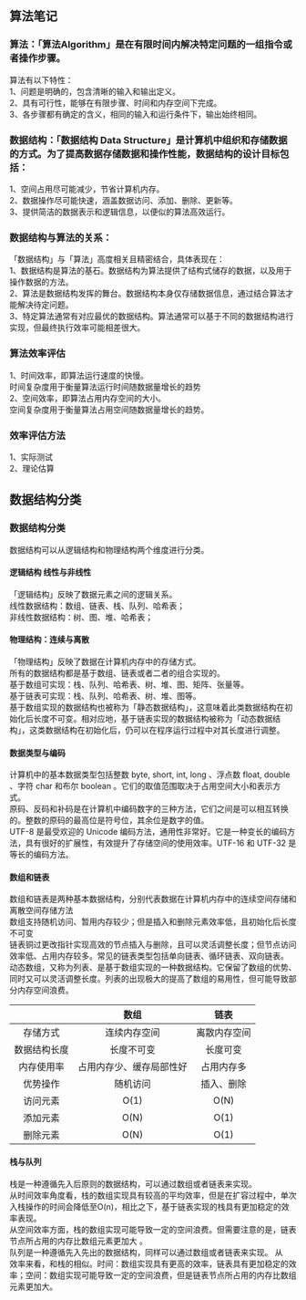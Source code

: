 ## 算法笔记
### 算法：「算法Algorithm」是在有限时间内解决特定问题的一组指令或者操作步骤。<br/>
算法有以下特性：<br/>
1、问题是明确的，包含清晰的输入和输出定义。<br/>
2、具有可行性，能够在有限步骤、时间和内存空间下完成。<br/>
3、各步骤都有确定的含义，相同的输入和运行条件下，输出始终相同。<br/>

### 数据结构：「数据结构 Data Structure」是计算机中组织和存储数据的方式。为了提高数据存储数据和操作性能，数据结构的设计目标包括：<br/>
1、空间占用尽可能减少，节省计算机内存。<br/>
2、数据操作尽可能快速，涵盖数据访问、添加、删除、更新等。<br/>
3、提供简洁的数据表示和逻辑信息，以便似的算法高效运行。<br/>

### 数据结构与算法的关系：<br/>
「数据结构」与「算法」高度相关且精密结合，具体表现在：<br/>
1、数据结构是算法的基石。数据结构为算法提供了结构式储存的数据，以及用于操作数据的方法。<br/>
2、算法是数据结构发挥的舞台。数据结构本身仅存储数据信息，通过结合算法才能解决待定问题。<br/>
3、特定算法通常有对应最优的数据结构。算法通常可以基于不同的数据结构进行实现，但最终执行效率可能相差很大。<br/>

### 算法效率评估
1、时间效率，即算法运行速度的快慢。<br/>
     时间复杂度用于衡量算法运行时间随数据量增长的趋势  <br/>
2、空间效率，即算法占用内存空间的大小。<br/>
     空间复杂度用于衡量算法占用空间随数据量增长的趋势。<br/>
### 效率评估方法
1、实际测试 <br/>
2、理论估算 <br/>
## 数据结构分类
### 数据结构分类
数据结构可以从逻辑结构和物理结构两个维度进行分类。<br/>
#### 逻辑结构 线性与非线性
「逻辑结构」反映了数据元素之间的逻辑关系。<br/>
 线性数据结构：数组、链表、栈、队列、哈希表；<br/>
 非线性数据结构：树、图、堆、哈希表；<br/>
#### 物理结构：连续与离散
「物理结构」反映了数据在计算机内存中的存储方式。<br/>
 所有的数据结构都是基于数组、链表或者二者的组合实现的。<br/>
 基于数组可实现：栈、队列、哈希表、树、堆、图、矩阵、张量等。 <br/>
 基于链表可实现：栈、队列、哈希表、树、堆、图等。<br/>
基于数组实现的数据结构也被称为「静态数据结构」，这意味着此类数据结构在初始化后长度不可变。相对应地，基于链表实现的数据结构被称为「动态数据结构」，这类数据结构在初始化后，仍可以在程序运行过程中对其长度进行调整。<br/>
#### 数据类型与编码
计算机中的基本数据类型包括整数 byte, short, int, long 、浮点数 float, double 、字符 char 和布尔 boolean 。它们的取值范围取决于占用空间大小和表示方式。<br/>
原码、反码和补码是在计算机中编码数字的三种方法，它们之间是可以相互转换的。整数的原码的最高位是符号位，其余位是数字的值。<br/>
UTF-8 是最受欢迎的 Unicode 编码方法，通用性非常好。它是一种变长的编码方法，具有很好的扩展性，有效提升了存储空间的使用效率。UTF-16 和 UTF-32 是等长的编码方法。<br/>

#### 数组和链表
数组和链表是两种基本数据结构，分别代表数据在计算机内存中的连续空间存储和离散空间存储方法<br/>
数组支持随机访问、暂用内存较少；但是插入和删除元素效率低，且初始化后长度不可变<br/>
链表铜过更改指针实现高效的节点插入与删除，且可以灵活调整长度；但节点访问效率低、占用内存较多。常见的链表类型包括单向链表、循环链表、双向链表。
动态数组，又称为列表、是基于数组实现的一种数据结构。它保留了数组的优势、同时又可以灵活调整长度。列表的出现极大的提高了数组的易用性，但可能导致部分内存空间浪费。

|    | 数组 | 链表   |
|:--------:|:--------:| :-------------:|
| 存储方式|连续内存空间|离散内存空间 |
| 数据结构长度 | 长度不可变 |长度可变 |
| 内存使用率	| 占用内存少、缓存局部性好 |占用内存多 |
| 优势操作 | 随机访问 |插入、删除 |
| 访问元素 | O(1) |O(N)  |
| 添加元素 | O(N)  |O(1)  |
| 删除元素 | O(N)  |O(1)  |

#### 栈与队列
栈是一种遵循先入后原则的数据结构，可以通过数组或者链表来实现。
 <br/>
从时间效率角度看，栈的数组实现具有较高的平均效率，但是在扩容过程中，单次入栈操作的时间会降低至O(n)，相比之下，基于链表实现的栈具有更加稳定的效率表现。<br/>
从空间效率方面，栈的数组实现可能导致一定的空间浪费。但需要注意的是，链表节点所占用的内存比数组元素更加大 。<br/>
队列是一种遵循先入先出的数据结构，同样可以通过数组或者链表来实现。
从<br/>
效率来看，和栈的相似。时间：数组实现具有更高的效率，链表具有更加稳定的效率；空间：数组实现可能导致一定的空间浪费，但是链表节点所占用的内存比数组元素更加大。


